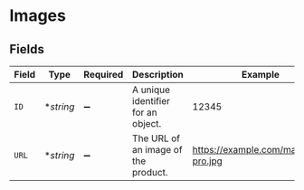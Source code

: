 # Images


## Fields

| Field                               | Type                                | Required                            | Description                         | Example                             |
| ----------------------------------- | ----------------------------------- | ----------------------------------- | ----------------------------------- | ----------------------------------- |
| `ID`                                | **string*                           | :heavy_minus_sign:                  | A unique identifier for an object.  | 12345                               |
| `URL`                               | **string*                           | :heavy_minus_sign:                  | The URL of an image of the product. | https://example.com/macbook-pro.jpg |
